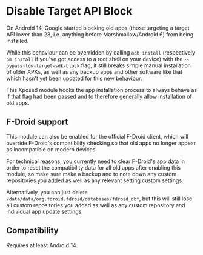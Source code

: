 # Disable Target API Block
On Android 14, Google started blocking old apps (those targeting a target API lower than 23, i.e.
anything before Marshmallow/Android 6) from being installed.

While this behaviour can be overridden by calling `adb install` (respectively `pm install` if
you've got access to a root shell on your device) with the `--bypass-low-target-sdk-block` flag, it
still breaks simple manual installation of older APKs, as well as any backup apps and other software
like that which hasn't yet been updated for this new behaviour.

This Xposed module hooks the app installation process to always behave as if that flag had been
passed and to therefore generally allow installation of old apps.

## F-Droid support
This module can also be enabled for the official F-Droid client, which will override F-Droid's
compatibility checking so that old apps no longer appear as incompatible on modern devices.

For technical reasons, you currently need to clear F-Droid's app data in order to reset the
compatibility data for all old apps after enabling this module, so make sure make a backup and to
note down any custom repositories you added as well as any relevant setting custom settings.

Alternatively, you can just
delete `/data/data/org.fdroid.fdroid/databases/fdroid_db*`, but this will still lose all custom
repositories you added as well as any custom repository and individual app update settings.

## Compatibility
Requires at least Android 14.
